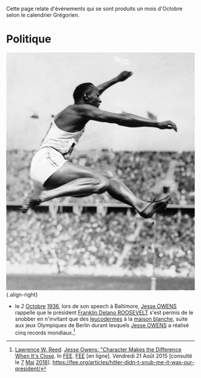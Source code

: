 <!-- TITLE: 10 - Octobre -->
<!-- SUBTITLE: Événements qui se sont produit au mois d'Octobre du calendrier Grégorien. -->

Cette page relate d'événements qui se sont produits un mois d'Octobre selon le calendrier Grégorien.

# Politique
![Bundesarchiv Bild 183 R 96374 Berlin Olympiade Jesse Owens Beim Weitsprung Crop](/uploads/personnalite/bundesarchiv-bild-183-r-96374-berlin-olympiade-jesse-owens-beim-weitsprung-crop.jpg "Jesse Owens réalisant son saut en longueur de plus de 8m"){.align-right}

* le *2* [Octobre](/histoire/date/calendrier-gregorien/par-mois/octobre) [1936](/histoire/date/calendrier-gregorien/par-annee/1936), lors de son speech à Baltimore, [Jesse OWENS](/personnalite/homme/sportif/athlete/tarama/nord/etats-unis/jesse-owens) rappelle que le président [Franklin Delano ROOSEVELT](/personnalite/homme/a-classer/tarana/nord/pays/etats-unis/president/franklin-delano-roosevelt) s'est permis de le snobber en n'invitant que des [leucodermes]() à la [maison blanche](), suite aux jeux Olympiques de Berlin durant lesquels [Jesse OWENS](/personnalite/homme/sportif/athlete/tarama/nord/etats-unis/jesse-owens) a réalisé cinq records mondiaux.[^3]


[^3]: [Lawrence W. Reed](https://fee.org/people/lawrence-w-reed/). [Jesse Owens: "Character Makes the Difference When It's Close](https://fee.org/articles/hitler-didn-t-snub-me-it-was-our-president/). In [FEE](https://fee.org). [FEE](https://fee.org) [en ligne]. Vendredi 21 Août 2015 [consulté le [7]() [Mai]() [2018]()]. https://fee.org/articles/hitler-didn-t-snub-me-it-was-our-president/
[^4]: [SHMOOP](https://www.shmoop.com). [Hitler didn't snub me—it was our president who snubbed me. The president didn't even send me a telegram.](https://www.shmoop.com/quotes/hitler-didnt-snub-me-the-president-didnt-even-send-me-a-telegram.html). In [SHMOOP](https://www.shmoop.com). [SHMOOP](https://www.shmoop.com) [en ligne]. [consulté le [7]() [Mai]() [2018]()]. https://www.shmoop.com/quotes/hitler-didnt-snub-me-the-president-didnt-even-send-me-a-telegram.html